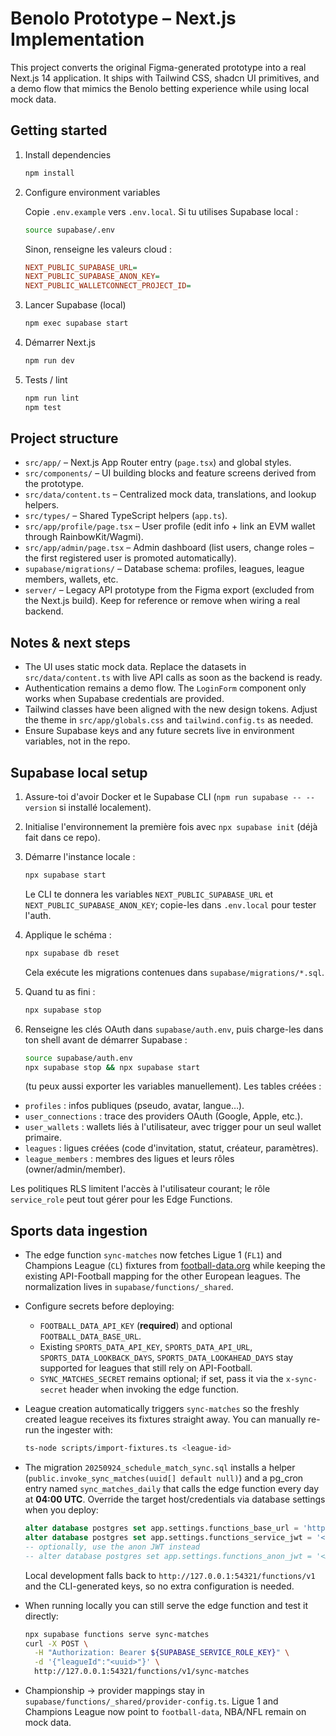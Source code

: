 # Benolo Prototype – Next.js Implementation

This project converts the original Figma-generated prototype into a real Next.js 14 application. It ships with Tailwind CSS, shadcn UI primitives, and a demo flow that mimics the Benolo betting experience while using local mock data.

## Getting started

1. Install dependencies

   ```bash
   npm install
   ```

2. Configure environment variables

   Copie `.env.example` vers `.env.local`. Si tu utilises Supabase local :

   ```bash
   source supabase/.env
   ```

   Sinon, renseigne les valeurs cloud :

   ```ini
   NEXT_PUBLIC_SUPABASE_URL=
   NEXT_PUBLIC_SUPABASE_ANON_KEY=
   NEXT_PUBLIC_WALLETCONNECT_PROJECT_ID=
   ```

3. Lancer Supabase (local)

   ```bash
   npm exec supabase start
   ```

4. Démarrer Next.js

   ```bash
   npm run dev
   ```

5. Tests / lint

   ```bash
   npm run lint
   npm test
   ```

## Project structure

- `src/app/` – Next.js App Router entry (`page.tsx`) and global styles.
- `src/components/` – UI building blocks and feature screens derived from the prototype.
- `src/data/content.ts` – Centralized mock data, translations, and lookup helpers.
- `src/types/` – Shared TypeScript helpers (`app.ts`).
- `src/app/profile/page.tsx` – User profile (edit info + link an EVM wallet through RainbowKit/Wagmi).
- `src/app/admin/page.tsx` – Admin dashboard (list users, change roles – the first registered user is promoted automatically).
- `supabase/migrations/` – Database schema: profiles, leagues, league members, wallets, etc.
- `server/` – Legacy API prototype from the Figma export (excluded from the Next.js build). Keep for reference or remove when wiring a real backend.

## Notes & next steps

- The UI uses static mock data. Replace the datasets in `src/data/content.ts` with live API calls as soon as the backend is ready.
- Authentication remains a demo flow. The `LoginForm` component only works when Supabase credentials are provided.
- Tailwind classes have been aligned with the new design tokens. Adjust the theme in `src/app/globals.css` and `tailwind.config.ts` as needed.
- Ensure Supabase keys and any future secrets live in environment variables, not in the repo.


## Supabase local setup

1. Assure-toi d'avoir Docker et le Supabase CLI (`npm run supabase -- --version` si installé localement).
2. Initialise l'environnement la première fois avec `npx supabase init` (déjà fait dans ce repo).
3. Démarre l'instance locale :
   ```bash
   npx supabase start
   ```
   Le CLI te donnera les variables `NEXT_PUBLIC_SUPABASE_URL` et `NEXT_PUBLIC_SUPABASE_ANON_KEY`; copie-les dans `.env.local` pour tester l'auth.
4. Applique le schéma :
   ```bash
   npx supabase db reset
   ```
   Cela exécute les migrations contenues dans `supabase/migrations/*.sql`.
5. Quand tu as fini :
   ```bash
   npx supabase stop
   ```


6. Renseigne les clés OAuth dans `supabase/auth.env`, puis charge-les dans ton shell avant de démarrer Supabase :
   ```bash
   source supabase/auth.env
   npx supabase stop && npx supabase start
   ```
   (tu peux aussi exporter les variables manuellement).
Les tables créées :
- `profiles` : infos publiques (pseudo, avatar, langue…).
- `user_connections` : trace des providers OAuth (Google, Apple, etc.).
- `user_wallets` : wallets liés à l'utilisateur, avec trigger pour un seul wallet primaire.
- `leagues` : ligues créées (code d'invitation, statut, créateur, paramètres).
- `league_members` : membres des ligues et leurs rôles (owner/admin/member).

Les politiques RLS limitent l'accès à l'utilisateur courant; le rôle `service_role` peut tout gérer pour les Edge Functions.

## Sports data ingestion

- The edge function `sync-matches` now fetches Ligue 1 (`FL1`) and Champions League (`CL`) fixtures from [football-data.org](https://www.football-data.org/) while keeping the existing API-Football mapping for the other European leagues. The normalization lives in `supabase/functions/_shared`.
- Configure secrets before deploying:
  - `FOOTBALL_DATA_API_KEY` (**required**) and optional `FOOTBALL_DATA_BASE_URL`.
  - Existing `SPORTS_DATA_API_KEY`, `SPORTS_DATA_API_URL`, `SPORTS_DATA_LOOKBACK_DAYS`, `SPORTS_DATA_LOOKAHEAD_DAYS` stay supported for leagues that still rely on API-Football.
  - `SYNC_MATCHES_SECRET` remains optional; if set, pass it via the `x-sync-secret` header when invoking the edge function.
- League creation automatically triggers `sync-matches` so the freshly created league receives its fixtures straight away. You can manually re-run the ingester with:

  ```bash
  ts-node scripts/import-fixtures.ts <league-id>
  ```

- The migration `20250924_schedule_match_sync.sql` installs a helper (`public.invoke_sync_matches(uuid[] default null)`) and a pg_cron entry named `sync_matches_daily` that calls the edge function every day at **04:00 UTC**. Override the target host/credentials via database settings when you deploy:

  ```sql
  alter database postgres set app.settings.functions_base_url = 'https://<project>.functions.supabase.co';
  alter database postgres set app.settings.functions_service_jwt = '<SUPABASE_SERVICE_ROLE_KEY>';
  -- optionally, use the anon JWT instead
  -- alter database postgres set app.settings.functions_anon_jwt = '<NEXT_PUBLIC_SUPABASE_ANON_KEY>';
  ```

  Local development falls back to `http://127.0.0.1:54321/functions/v1` and the CLI-generated keys, so no extra configuration is needed.

- When running locally you can still serve the edge function and test it directly:

  ```bash
  npx supabase functions serve sync-matches
  curl -X POST \
    -H "Authorization: Bearer ${SUPABASE_SERVICE_ROLE_KEY}" \
    -d '{"leagueId":"<uuid>"}' \
    http://127.0.0.1:54321/functions/v1/sync-matches
  ```

- Championship → provider mappings stay in `supabase/functions/_shared/provider-config.ts`. Ligue 1 and Champions League now point to `football-data`, NBA/NFL remain on mock data.
